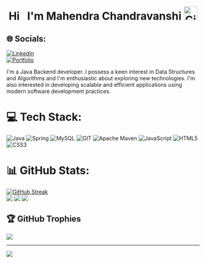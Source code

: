 <h1 align="center">
    Hi &nbsp;
    I'm Mahendra Chandravanshi
    <img src="https://camo.githubusercontent.com/d3359cb00ab0b5ed8f2e1fe3fceb4fbaf3b614340f8c0db99c17b9f50b351770/68747470733a2f2f656d6f6a69732e736c61636b6d6f6a69732e636f6d2f656d6f6a69732f696d616765732f313533313834393433302f343234362f626c6f622d73756e676c61737365732e6769663f31353331383439343330" width="35" alt="GitHub Logo">
</h1>

## 🌐 Socials:
[![LinkedIn](https://img.shields.io/badge/LinkedIn-%230077B5.svg?logo=linkedin&logoColor=white)](https://www.linkedin.com/in/mahendra-chandravanshi-49a209178/)
<br>
[![Portfolio](https://img.shields.io/badge/Portfolio-8A2BE2)](https://mahendravanshi.github.io/)

I'm a Java Backend developer. I possess a keen interest in Data Structures and Algorithms and I'm enthusiastic about exploring new technologies. I'm also interested in developing scalable and efficient applications using modern software development practices.

# 💻 Tech Stack:
![Java](https://img.shields.io/badge/java-%23ED8B00.svg?style=for-the-badge&logo=openjdk&logoColor=white) ![Spring](https://img.shields.io/badge/spring-%236DB33F.svg?style=for-the-badge&logo=spring&logoColor=white) ![MySQL](https://img.shields.io/badge/mysql-%2300f.svg?style=for-the-badge&logo=mysql&logoColor=white) ![GIT](https://img.shields.io/badge/Git-fc6d26?style=for-the-badge&logo=git&logoColor=white)  ![Apache Maven](https://img.shields.io/badge/Apache%20Maven-C71A36?style=for-the-badge&logo=Apache%20Maven&logoColor=white) ![JavaScript](https://img.shields.io/badge/javascript-%23323330.svg?style=for-the-badge&logo=javascript&logoColor=%23F7DF1E) ![HTML5](https://img.shields.io/badge/html5-%23E34F26.svg?style=for-the-badge&logo=html5&logoColor=white) ![CSS3](https://img.shields.io/badge/css3-%231572B6.svg?style=for-the-badge&logo=css3&logoColor=white)
<!-- ![Chart.js](https://img.shields.io/badge/chart.js-F5788D.svg?style=for-the-badge&logo=chart.js&logoColor=white) -->
# 📊 GitHub Stats:
 [![GitHub Streak](https://streak-stats.demolab.com?user=mahendravanshi&theme=radical&date_format=j%20M%5B%20Y%5D)](https://git.io/streak-stats)<br/>
[![](https://github-readme-stats.vercel.app/api?username=mahendravanshi&theme=dark&hide_border=false&include_all_commits=true&count_private=true)](https://github-readme-stats.vercel.app/api?username=mahendravanshi&theme=dark&hide_border=false&include_all_commits=true&count_private=true)
![](https://github-readme-streak-stats.herokuapp.com/?user=mahendravanshi&theme=dark&hide_border=false)
[![](https://github-readme-stats.vercel.app/api/top-langs/?username=mahendravanshi&theme=dark&hide_border=false&include_all_commits=true&count_private=true&layout=compact)](https://github-readme-stats.vercel.app/api/top-langs/?username=mahendravanshi&theme=dark&hide_border=false&include_all_commits=true&count_private=true&layout=compact)

## 🏆 GitHub Trophies
![](https://github-profile-trophy.vercel.app/?username=mahendravanshi&theme=radical&no-frame=false&no-bg=true&margin-w=4)

---
[![](https://visitcount.itsvg.in/api?id=mahendravanshi&icon=0&color=0)](https://visitcount.itsvg.in)

<!-- Proudly created with GPRM ( https://gprm.itsvg.in ) -->

